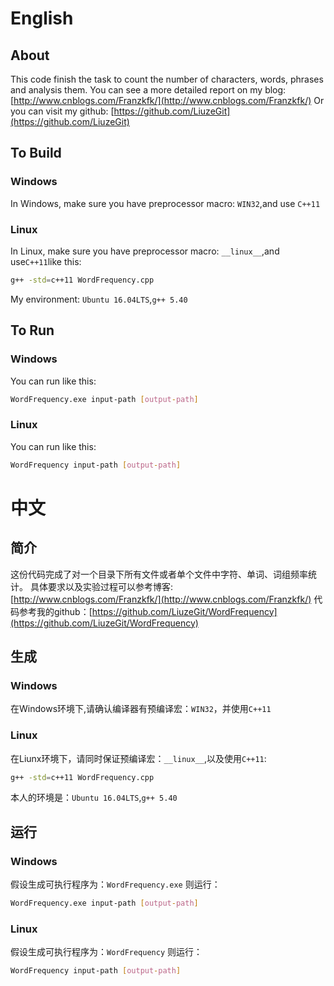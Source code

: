 # English
## About
This code finish the task to count the number of characters, words, phrases and analysis them.
You can see a more detailed report on my blog: [http://www.cnblogs.com/Franzkfk/](http://www.cnblogs.com/Franzkfk/)
Or you can visit my github: [https://github.com/LiuzeGit](https://github.com/LiuzeGit)
## To Build
### Windows
In Windows, make sure you have preprocessor macro: `WIN32`,and use `C++11`
### Linux
In Linux, make sure you have preprocessor macro: `__linux__`,and use`C++11`like this:
```bash
g++ -std=c++11 WordFrequency.cpp
```
My environment: `Ubuntu 16.04LTS`,`g++ 5.40`
## To Run
### Windows
You can run like this:
```bash
WordFrequency.exe input-path [output-path]
```
### Linux
You can run like this:
```bash
WordFrequency input-path [output-path]
```

# 中文
## 简介
这份代码完成了对一个目录下所有文件或者单个文件中字符、单词、词组频率统计。
具体要求以及实验过程可以参考博客: [http://www.cnblogs.com/Franzkfk/](http://www.cnblogs.com/Franzkfk/)
代码参考我的github：[https://github.com/LiuzeGit/WordFrequency](https://github.com/LiuzeGit/WordFrequency)
## 生成
### Windows
在Windows环境下,请确认编译器有预编译宏：`WIN32`，并使用`C++11`
### Linux
在Liunx环境下，请同时保证预编译宏：`__linux__`,以及使用`C++11`:
```bash
g++ -std=c++11 WordFrequency.cpp
```
本人的环境是：`Ubuntu 16.04LTS`,`g++ 5.40`
## 运行
### Windows
假设生成可执行程序为：`WordFrequency.exe`
则运行：
```bash
WordFrequency.exe input-path [output-path]
```
### Linux
假设生成可执行程序为：`WordFrequency`
则运行：
```bash
WordFrequency input-path [output-path]
```



